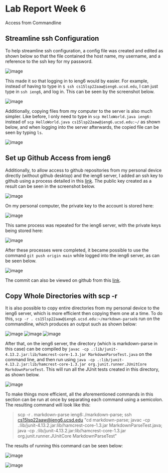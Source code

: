 Lab Report Week 6
====
Access from Commandline


Streamline ssh Configuration
---
To help streamline ssh configuration, a config file was created and edited as shown below so that the file contained the host name, my username, and a reference to the ssh key for my password. 

![image](lab-report-3/config-file.png)

This made it so that logging in to ieng6 would by easier. For example, instead of having to type in `$ ssh cs15lsp22aaw@ieng6.ucsd.edu`, I can just type in `ssh ieng6`, and log in. This can be seen by the screenshot below.

![image](lab-report-3/new-login.png)

Additionally, copying files from my computer to the server is also much simpler. Like before, I only need to type in `scp HelloWorld.java ieng6:` instead of `scp HelloWorld.java cs15lsp22aaw@ieng6.ucsd.edu:~/` as shown below, and when logging into the server afterwards, the copied file can be seen by typing `ls`.

![image](lab-report-3/scp-config.png)

Set up Github Access from ieng6
---
Additionally, to allow access to github repositories from my personal device directly (without github desktop) and the ieng6 server, I added an ssh key to github using a process detailed in this [link](https://docs.github.com/en/authentication/connecting-to-github-with-ssh/adding-a-new-ssh-key-to-your-github-account). The public key created as a result can be seen in the screenshot below. 

![image](lab-report-3/1st-public-key.png)

On my personal computer, the private key to the account is stored here:

![image](lab-report-3/private-key-personal.png)

This same process was repeated for the ieng6 server, with the private keys being stored here:

![image](lab-report-3/private-key-server.png)

After these processes were completed, it became possible to use the command `git push origin main` while logged into the ieng6 server, as can be seen below.

![image](lab-report-3/push-from-server.png)

The commit can also be viewed on github from this [link](https://github.com/l-j-kim/test/commit/81d51678d39dc6965cebfb169aeeb7dbd7759d21).

Copy Whole Directories with scp -r
---
It is also possible to copy entire directories from my personal device to the ieng6 server, which is more efficient then copying them one at a time. To do this, `scp -r . cs15lsp22aaw@ieng6.ucsd.edu:~/markdown-parse`is run on the commandline, which produces an output such as shown below:

![image](lab-report-3/scp-1.png)
![image](lab-report-3/scp-2.png)
![image](lab-report-3/scp-3.png)

After that, on the ieng6 server, the directory (which is markdown-parse in this case) can be compiled by `javac -cp .:lib/junit-4.13.2.jar:lib/hamcrest-core-1.3.jar MarkdownParseTest.java` on the command line, and then run using `java -cp .:lib/junit-4.13.2.jar:lib/hamcrest-core-1.3.jar org.junit.runner.JUnitCore MarkdownParseTest`. This will run all the JUnit tests created in this directory, as shown below.

![image](lab-report-3/compile-run.png)

To make things more efficient, all the aforementioned commands in this section can be run at once by separating each command using a semicolon. The resulting command will look like this:
> scp -r . markdown-parse ieng6:./markdown-parse; ssh cs15lsp22aaw@ieng6.ucsd.edu "cd markdown-parse; javac -cp .:lib/junit-4.13.2.jar:lib/hamcrest-core-1.3.jar MarkdownParseTest.java; java -cp .:lib/junit-4.13.2.jar:lib/hamcrest-core-1.3.jar org.junit.runner.JUnitCore MarkdownParseTest"

The results of running this command can be seen below:

![image](lab-report-3/all-1.png) 

![image](lab-report-3/all-2.png)


